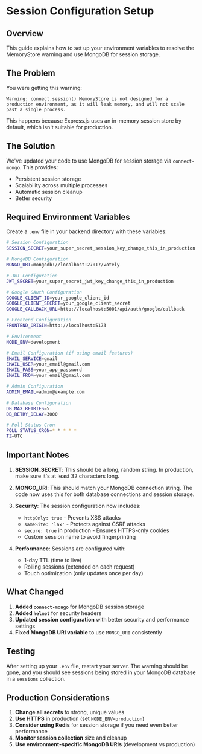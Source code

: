 # Session Configuration Setup

## Overview
This guide explains how to set up your environment variables to resolve the MemoryStore warning and use MongoDB for session storage.

## The Problem
You were getting this warning:
```
Warning: connect.session() MemoryStore is not designed for a production environment, as it will leak memory, and will not scale past a single process.
```

This happens because Express.js uses an in-memory session store by default, which isn't suitable for production.

## The Solution
We've updated your code to use MongoDB for session storage via `connect-mongo`. This provides:
- Persistent session storage
- Scalability across multiple processes
- Automatic session cleanup
- Better security

## Required Environment Variables

Create a `.env` file in your backend directory with these variables:

```bash
# Session Configuration
SESSION_SECRET=your_super_secret_session_key_change_this_in_production

# MongoDB Configuration
MONGO_URI=mongodb://localhost:27017/votely

# JWT Configuration
JWT_SECRET=your_super_secret_jwt_key_change_this_in_production

# Google OAuth Configuration
GOOGLE_CLIENT_ID=your_google_client_id
GOOGLE_CLIENT_SECRET=your_google_client_secret
GOOGLE_CALLBACK_URL=http://localhost:5001/api/auth/google/callback

# Frontend Configuration
FRONTEND_ORIGIN=http://localhost:5173

# Environment
NODE_ENV=development

# Email Configuration (if using email features)
EMAIL_SERVICE=gmail
EMAIL_USER=your_email@gmail.com
EMAIL_PASS=your_app_password
EMAIL_FROM=your_email@gmail.com

# Admin Configuration
ADMIN_EMAIL=admin@example.com

# Database Configuration
DB_MAX_RETRIES=5
DB_RETRY_DELAY=3000

# Poll Status Cron
POLL_STATUS_CRON=* * * * *
TZ=UTC
```

## Important Notes

1. **SESSION_SECRET**: This should be a long, random string. In production, make sure it's at least 32 characters long.

2. **MONGO_URI**: This should match your MongoDB connection string. The code now uses this for both database connections and session storage.

3. **Security**: The session configuration now includes:
   - `httpOnly: true` - Prevents XSS attacks
   - `sameSite: 'lax'` - Protects against CSRF attacks
   - `secure: true` in production - Ensures HTTPS-only cookies
   - Custom session name to avoid fingerprinting

4. **Performance**: Sessions are configured with:
   - 1-day TTL (time to live)
   - Rolling sessions (extended on each request)
   - Touch optimization (only updates once per day)

## What Changed

1. **Added `connect-mongo`** for MongoDB session storage
2. **Added `helmet`** for security headers
3. **Updated session configuration** with better security and performance settings
4. **Fixed MongoDB URI variable** to use `MONGO_URI` consistently

## Testing

After setting up your `.env` file, restart your server. The warning should be gone, and you should see sessions being stored in your MongoDB database in a `sessions` collection.

## Production Considerations

1. **Change all secrets** to strong, unique values
2. **Use HTTPS** in production (set `NODE_ENV=production`)
3. **Consider using Redis** for session storage if you need even better performance
4. **Monitor session collection** size and cleanup
5. **Use environment-specific MongoDB URIs** (development vs production)
